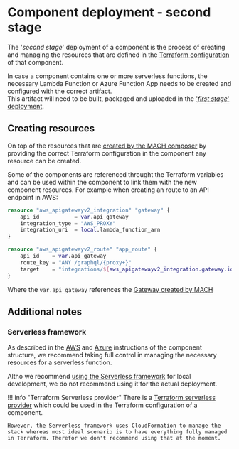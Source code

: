 # Component deployment - second stage

The '*second stage*' deployment of a component is the process of creating and managing the resources that are defined in the [Terraform configuration](../../components/structure.md#terraform-module) of that component.

In case a component contains one or more serverless functions, the necessary Lambda Function or Azure Function App needs to be created and configured with the correct artifact.<br>
This artifact will need to be built, packaged and uploaded in the ['*first stage*' deployment](../components.md).

## Creating resources

On top of the resources that are [created by the MACH composer](./index.md) by providing the correct Terraform configuration in the component any resource can be created.

Some of the components are referenced throught the Terraform variables and can be used within the component to link them with the new component resources. For example when creating an route to an API endpoint in AWS:

```terraform
resource "aws_apigatewayv2_integration" "gateway" {
    api_id           = var.api_gateway
    integration_type = "AWS_PROXY"
    integration_uri  = local.lambda_function_arn
}

resource "aws_apigatewayv2_route" "app_route" {
    api_id    = var.api_gateway
    route_key = "ANY /graphql/{proxy+}"
    target    = "integrations/${aws_apigatewayv2_integration.gateway.id}"
}
```
Where the `var.api_gateway` references the [Gateway created by MACH](./aws.md)

## Additional notes

### Serverless framework

As described in the [AWS](../../components/aws.md#lambda-function) and [Azure](../../components/azure.md#function-app) instructions of the component structure, we recommend taking full control in managing the necessary resources for a serverless function.

Altho we recommend [using the Serverless framework](../../components/index.md#using-serverless-framework) for local development, we do not recommend using it for the actual deployment.

!!! info "Terraform Serverless provider"
    There is a [Terraform serverless provider](https://registry.terraform.io/providers/labd/serverless/latest) which could be used in the Terraform configuration of a component.

    However, the Serverless framework uses CloudFormation to manage the stack whereas most ideal scenario is to have everything fully managed in Terraform. Therefor we don't recommend using that at the moment.